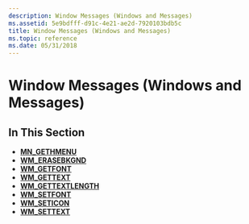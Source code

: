 ```yaml
---
description: Window Messages (Windows and Messages)
ms.assetid: 5e9bdfff-d91c-4e21-ae2d-7920103bdb5c
title: Window Messages (Windows and Messages)
ms.topic: reference
ms.date: 05/31/2018
---
```


# Window Messages (Windows and Messages)

## In This Section

-   [**MN\_GETHMENU**](mn-gethmenu.md)
-   [**WM\_ERASEBKGND**](wm-erasebkgnd.md)
-   [**WM\_GETFONT**](wm-getfont.md)
-   [**WM\_GETTEXT**](wm-gettext.md)
-   [**WM\_GETTEXTLENGTH**](wm-gettextlength.md)
-   [**WM\_SETFONT**](wm-setfont.md)
-   [**WM\_SETICON**](wm-seticon.md)
-   [**WM\_SETTEXT**](wm-settext.md)

 

 



